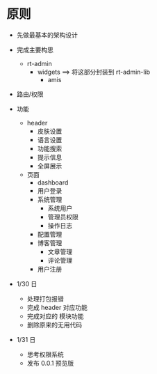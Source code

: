 # 原则

- 先做最基本的架构设计
- 完成主要构思
  - rt-admin
    - widgets ==> 将这部分封装到 rt-admin-lib
      - amis
- 路由/权限

- 功能

  - header
    - 皮肤设置
    - 语言设置
    - 功能搜索
    - 提示信息
    - 全屏展示
  - 页面
    - dashboard
    - 用户登录
    - 系统管理
      - 系统用户
      - 管理员权限
      - 操作日志
    - 配置管理
    - 博客管理
      - 文章管理
      - 评论管理
    - 用户注册

- 1/30 日

  - 处理打包报错
  - 完成 header 对应功能
  - 完成对应的 模块功能
  - 删除原来的无用代码

- 1/31 日
  - 思考权限系统
  - 发布 0.0.1 预览版
